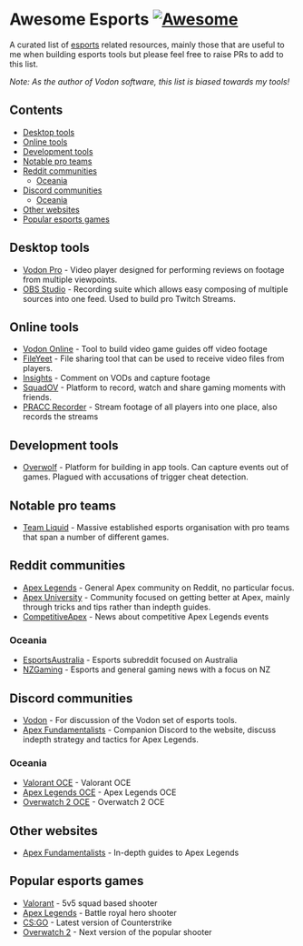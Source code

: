 # Awesome Esports [![Awesome](https://awesome.re/badge.svg)](https://awesome.re)

A curated list of [esports](https://en.wikipedia.org/wiki/Esports) related resources, mainly those that are useful to me when building esports tools but please feel free to raise PRs to add to this list.

*Note: As the author of Vodon software, this list is biased towards my tools!*

## Contents

- [Desktop tools](#desktop-tools)
- [Online tools](#online-tools)
- [Development tools](#development-tools)
- [Notable pro teams](#notable-pro-teams)
- [Reddit communities](#reddit-communites)
  - [Oceania](#oceania)
- [Discord communities](#discord-communites)
  - [Oceania](#oceania-1)
- [Other websites](#other-websites)
- [Popular esports games](#popular-esports-games)

## Desktop tools
- [Vodon Pro](https://github.com/Rodeoclash/vodon-pro) - Video player designed for performing reviews on footage from multiple viewpoints.
- [OBS Studio](https://obsproject.com/) - Recording suite which allows easy composing of multiple sources into one feed. Used to build pro Twitch Streams.

## Online tools
- [Vodon Online](https://online.vodon.gg/) - Tool to build video game guides off video footage
- [FileYeet](https://www.fileyeet.io/) - File sharing tool that can be used to receive video files from players.
- [Insights](https://insights.gg/) - Comment on VODs and capture footage
- [SquadOV](https://www.squadov.gg/) - Platform to record, watch and share gaming moments with friends.
- [PRACC Recorder](https://pracc.com/recorder) - Stream footage of all players into one place, also records the streams

## Development tools
- [Overwolf](https://www.overwolf.com/) - Platform for building in app tools. Can capture events out of games. Plagued with accusations of trigger cheat detection.

## Notable pro teams
- [Team Liquid](https://www.teamliquid.com/) - Massive established esports organisation with pro teams that span a number of different games.

## Reddit communities
- [Apex Legends](https://www.reddit.com/r/apexlegends/) - General Apex community on Reddit, no particular focus.
- [Apex University](https://www.reddit.com/r/apexuniversity/) - Community focused on getting better at Apex, mainly through tricks and tips rather than indepth guides.
- [CompetitiveApex](https://www.reddit.com/r/CompetitiveApex/) - News about competitive Apex Legends events

### Oceania
- [EsportsAustralia](https://www.reddit.com/r/esportsaustralia/) - Esports subreddit focused on Australia
- [NZGaming](https://www.reddit.com/r/nzgaming/) - Esports and general gaming news with a focus on NZ

## Discord communities
- [Vodon](https://discord.gg/EaJdhHtZEk) - For discussion of the Vodon set of esports tools.
- [Apex Fundamentalists](https://discord.com/invite/PnfcdQZ8ry) - Companion Discord to the website, discuss indepth strategy and tactics for Apex Legends.

### Oceania
- [Valorant OCE](https://discord.com/invite/valorantoce) - Valorant OCE
- [Apex Legends OCE](https://discord.com/invite/NxhCGeK) - Apex Legends OCE
- [Overwatch 2 OCE](https://discord.gg/kqE6XUaheR) - Overwatch 2 OCE

## Other websites
- [Apex Fundamentalists](https://apexfundamentalists.com/) - In-depth guides to Apex Legends

## Popular esports games
- [Valorant](https://playvalorant.com) - 5v5 squad based shooter
- [Apex Legends](https://www.ea.com/en-au/games/apex-legends) - Battle royal hero shooter
- [CS:GO](https://store.steampowered.com/app/730/CounterStrike_Global_Offensive/) - Latest version of Counterstrike
- [Overwatch 2](https://playoverwatch.com/en-us/) - Next version of the popular shooter
